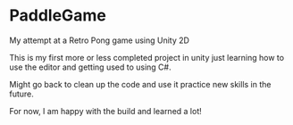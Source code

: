 # PaddleGame
My attempt at a Retro Pong game using Unity 2D

This is my first more or less completed project in unity just learning how to use the editor and getting used to using C#.

Might go back to clean up the code and use it practice new skills in the future.

For now, I am happy with the build and learned a lot!
